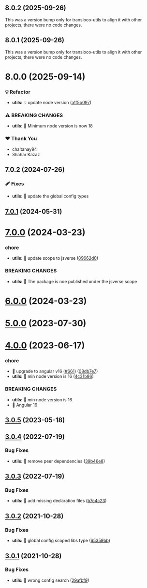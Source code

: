 ## 8.0.2 (2025-09-26)

This was a version bump only for transloco-utils to align it with other projects, there were no code changes.

## 8.0.1 (2025-09-26)

This was a version bump only for transloco-utils to align it with other projects, there were no code changes.

# 8.0.0 (2025-09-14)

### 💡 Refactor

- **utils:** 💡 update node version ([a1f5b097](https://github.com/jsverse/transloco/commit/a1f5b097))

### ⚠ BREAKING CHANGES

- **utils:** 🧨 Minimum node version is now 18

### ❤️ Thank You

- chaitanay94
- Shahar Kazaz

## 7.0.2 (2024-07-26)

### 🩹 Fixes

- **utils:** 🐛 update the global config types

## [7.0.1](https://github.com/jsverse/transloco/compare/transloco-utils-7.0.0...transloco-utils-7.0.1) (2024-05-31)

# [7.0.0](https://github.com/jsverse/transloco/compare/transloco-utils-6.0.0...transloco-utils-7.0.0) (2024-03-23)

### chore

- **utils:** 🤖 update scope to jsverse ([89662d0](https://github.com/jsverse/transloco/commit/89662d0d950d233bed5502fa7a182f42cdad2838))

### BREAKING CHANGES

- **utils:** 🧨 The package is noe published under the jsverse scope

# [6.0.0](https://github.com/jsverse/transloco/compare/transloco-utils-5.0.0...transloco-utils-6.0.0) (2024-03-23)

# [5.0.0](https://github.com/jsverse/transloco/compare/transloco-utils-4.0.0...transloco-utils-5.0.0) (2023-07-30)

# [4.0.0](https://github.com/jsverse/transloco/compare/transloco-utils-3.0.5...transloco-utils-4.0.0) (2023-06-17)

### chore

- 🤖 upgrade to angular v16 ([#661](https://github.com/jsverse/transloco/issues/661)) ([08db7e7](https://github.com/jsverse/transloco/commit/08db7e7d1f64846fa0b07123dee8ff5bff20b4f0))
- **utils:** 🤖 min node version is 16 ([4c31b86](https://github.com/jsverse/transloco/commit/4c31b865ec57786ea961a414ef07510532afcddc))

### BREAKING CHANGES

- **utils:** 🧨 min node version is 16
- 🧨 Angular 16

## [3.0.5](https://github.com/jsverse/transloco/compare/transloco-utils-3.0.4...transloco-utils-3.0.5) (2023-05-18)

## [3.0.4](https://github.com/jsverse/transloco/compare/transloco-utils-3.0.3...transloco-utils-3.0.4) (2022-07-19)

### Bug Fixes

- **utils:** 🐛 remove peer dependencies ([39b46e8](https://github.com/jsverse/transloco/commit/39b46e871ddf73ac8e23ce3e169ba9c09c8c9f97))

## [3.0.3](https://github.com/jsverse/transloco/compare/transloco-utils-3.0.2...transloco-utils-3.0.3) (2022-07-19)

### Bug Fixes

- **utils:** 🐛 add missing declaration files ([b7c4c23](https://github.com/jsverse/transloco/commit/b7c4c23ba2c9b337615166f94106b416a4ed0377))

## [3.0.2](https://github.com/jsverse/transloco/compare/transloco-utils-3.0.1...transloco-utils-3.0.2) (2021-10-28)

### Bug Fixes

- **utils:** 🐛 global config scoped libs type ([65359bb](https://github.com/jsverse/transloco/commit/65359bb503a94dea9ff24b16fe2e06a3bb15cffc))

## [3.0.1](https://github.com/jsverse/transloco/compare/transloco-utils-3.0.0...transloco-utils-3.0.1) (2021-10-28)

### Bug Fixes

- **utils:** 🐛 wrong config search ([29afbf9](https://github.com/jsverse/transloco/commit/29afbf9164607c7e941451031a8f6bf426ff3a6d))
